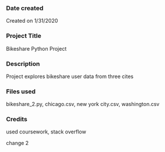 ### Date created
Created on 1/31/2020

### Project Title
Bikeshare Python Project

### Description
Project explores bikeshare user data from three cites

### Files used
bikeshare_2.py, chicago.csv, new york city.csv, washington.csv

### Credits
used coursework, stack overflow

change 2

